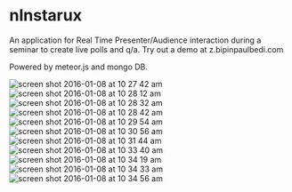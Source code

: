 # nInstarux
An application for Real Time Presenter/Audience interaction during a seminar to create live polls and q/a.
Try out a demo at z.bipinpaulbedi.com

Powered by meteor.js and mongo DB.

![screen shot 2016-01-08 at 10 27 42 am](https://cloud.githubusercontent.com/assets/6971858/25850572/30d68cfc-3506-11e7-9921-2e40391c42e4.png)
![screen shot 2016-01-08 at 10 28 12 am](https://cloud.githubusercontent.com/assets/6971858/25850571/30d4e550-3506-11e7-83ef-a8d80a1238de.png)
![screen shot 2016-01-08 at 10 28 32 am](https://cloud.githubusercontent.com/assets/6971858/25850567/30d07614-3506-11e7-9d29-2a47cb0ebf78.png)
![screen shot 2016-01-08 at 10 28 42 am](https://cloud.githubusercontent.com/assets/6971858/25850569/30d1c2a8-3506-11e7-843c-ab4154e1170f.png)
![screen shot 2016-01-08 at 10 29 54 am](https://cloud.githubusercontent.com/assets/6971858/25850570/30d228d8-3506-11e7-92bf-cdaae9a6aeae.png)
![screen shot 2016-01-08 at 10 30 56 am](https://cloud.githubusercontent.com/assets/6971858/25850568/30d1576e-3506-11e7-966e-c245eb7e7dd5.png)
![screen shot 2016-01-08 at 10 31 44 am](https://cloud.githubusercontent.com/assets/6971858/25850573/30fb63ba-3506-11e7-9a47-f1f91eee7a5e.png)
![screen shot 2016-01-08 at 10 33 40 am](https://cloud.githubusercontent.com/assets/6971858/25850574/30ff372e-3506-11e7-90df-4e90ff4e2963.png)
![screen shot 2016-01-08 at 10 34 19 am](https://cloud.githubusercontent.com/assets/6971858/25850575/30ff5c9a-3506-11e7-9da1-67040511945c.png)
![screen shot 2016-01-08 at 10 34 33 am](https://cloud.githubusercontent.com/assets/6971858/25850576/31001d60-3506-11e7-84d8-c8b3c90059d7.png)
![screen shot 2016-01-08 at 10 34 56 am](https://cloud.githubusercontent.com/assets/6971858/25850577/31037ab4-3506-11e7-81f8-02ebb73ea661.png)
